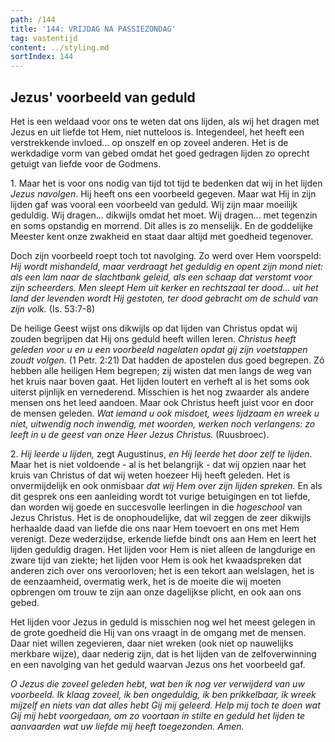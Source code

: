 ```yaml
---
path: /144
title: '144: VRIJDAG NA PASSIEZONDAG'
tag: vastentijd
content: ../styling.md
sortIndex: 144
---
```


## Jezus' voorbeeld van geduld

Het is een weldaad voor ons te weten dat ons lijden, als wij het dragen met Jezus en uit liefde tot Hem, niet nutteloos is. Integendeel, het heeft een verstrekkende invloed... op onszelf en op zoveel anderen. Het is de werkdadige vorm van gebed omdat het goed gedragen lijden zo oprecht getuigt van liefde voor de Godmens.

1\. Maar het is voor ons nodig van tijd tot tijd te bedenken dat wij in het lijden _Jezus navolgen_. Hij heeft ons een voorbeeld gegeven. Maar wat Hij in zijn lijden gaf was vooral een voorbeeld van geduld. Wij zijn maar moeilijk geduldig. Wij dragen... dikwijls omdat het moet. Wij dragen... met tegenzin en soms opstandig en morrend. Dit alles is zo menselijk. En de goddelijke Meester kent onze zwakheid en staat daar altijd met goedheid tegenover.

Doch zijn voorbeeld roept toch tot navolging. Zo werd over Hem voorspeld: _Hij wordt mishandeld, maar verdraagt het geduldig en opent zijn mond niet: als een lam naar de slachtbank geleid, als een schaap dat verstomt voor zijn scheerders. Men sleept Hem uit kerker en rechtszaal ter dood... uit het land der levenden wordt Hij gestoten, ter dood gebracht om de schuld van zijn volk._ (Is. 53:7-8)

De heilige Geest wijst ons dikwijls op dat lijden van Christus opdat wij zouden begrijpen dat Hij ons geduld heeft willen leren. _Christus heeft geleden voor u en u een voorbeeld nagelaten opdat gij zijn voetstappen zoudt volgen._ (1 Petr. 2:21) Dat hadden de apostelen dus goed begrepen. Zó hebben alle heiligen Hem begrepen; zij wisten dat men langs de weg van het kruis naar boven gaat. Het lijden loutert en verheft al is het soms ook uiterst pijnlijk en vernederend. Misschien is het nog zwaarder als andere mensen ons het leed aandoen. Maar ook Christus heeft juist voor en door de mensen geleden. _Wat iemand u ook misdoet, wees lijdzaam en wreek u niet, uitwendig noch inwendig, met woorden, werken noch verlangens: zo leeft in u de geest van onze Heer Jezus Christus._ (Ruusbroec).

2\. _Hij leerde u lijden,_ zegt Augustinus, _en Hij leerde het door zelf te lijden._ Maar het is niet voldoende - al is het belangrijk - dat wij opzien naar het kruis van Christus of dat wij weten hoezeer Hij heeft geleden. Het is onvermijdelijk en ook onmisbaar _dat wij Hem over zijn lijden spreken._ En als dit gesprek ons een aanleiding wordt tot vurige betuigingen en tot liefde, dan worden wij goede en succesvolle leerlingen in die _hogeschool_ van Jezus Christus. Het is de onophoudelijke, dat wil zeggen de zeer dikwijls herhaalde daad van liefde die ons naar Hem toevoert en ons met Hem verenigt. Deze wederzijdse, erkende liefde bindt ons aan Hem en leert het lijden geduldig dragen. Het lijden voor Hem is niet alleen de langdurige en zware tijd van ziekte; het lijden voor Hem is ook het kwaadspreken dat anderen zich over ons veroorloven; het is een tekort aan welslagen, het is de eenzaamheid, overmatig werk, het is de moeite die wij moeten opbrengen om trouw te zijn aan onze dagelijkse plicht, en ook aan ons gebed.

Het lijden voor Jezus in geduld is misschien nog wel het meest gelegen in de grote goedheid die Hij van ons vraagt in de omgang met de mensen. Daar niet willen zegevieren, daar niet wreken (ook niet op nauwelijks merkbare wijze), daar nederig zijn, dat is het lijden van de zelfoverwinning en een navolging van het geduld waarvan Jezus ons het voorbeeld gaf.

_O Jezus die zoveel geleden hebt, wat ben ik nog ver verwijderd van uw voorbeeld. Ik klaag zoveel, ik ben ongeduldig, ik ben prikkelbaar, ik wreek mijzelf en niets van dat alles hebt Gij mij geleerd. Help mij toch te doen wat Gij mij hebt voorgedaan, om zo voortaan in stilte en geduld het lijden te aanvaarden wat uw liefde mij heeft toegezonden. Amen._
